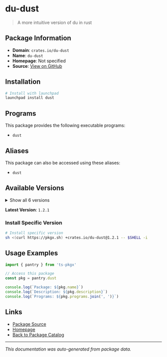 # du-dust

> A more intuitive version of du in rust

## Package Information

- **Domain**: `crates.io/du-dust`
- **Name**: `du-dust`
- **Homepage**: Not specified
- **Source**: [View on GitHub](https://github.com/pkgxdev/pantry/tree/main/projects/crates.io/du-dust/package.yml)

## Installation

```bash
# Install with launchpad
launchpad install dust
```

## Programs

This package provides the following executable programs:

- `dust`

## Aliases

This package can also be accessed using these aliases:

- `dust`

## Available Versions

<details>
<summary>Show all 6 versions</summary>

- `1.2.1`, `1.2.0`, `1.1.2`, `1.1.1`, `1.1.0`
- `1.0.0`

</details>

**Latest Version**: `1.2.1`

### Install Specific Version

```bash
# Install specific version
sh <(curl https://pkgx.sh) +crates.io/du-dust@1.2.1 -- $SHELL -i
```

## Usage Examples

```typescript
import { pantry } from 'ts-pkgx'

// Access this package
const pkg = pantry.dust

console.log(`Package: ${pkg.name}`)
console.log(`Description: ${pkg.description}`)
console.log(`Programs: ${pkg.programs.join(', ')}`)
```

## Links

- [Package Source](https://github.com/pkgxdev/pantry/tree/main/projects/crates.io/du-dust/package.yml)
- [Homepage](#)
- [Back to Package Catalog](../package-catalog.md)

---

*This documentation was auto-generated from package data.*

